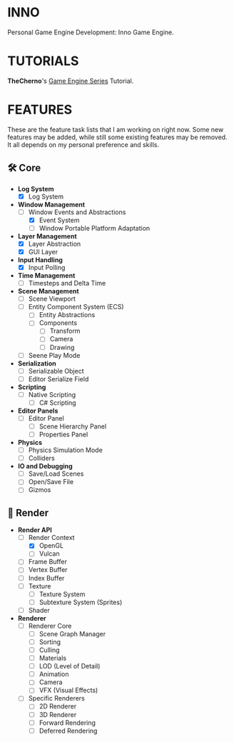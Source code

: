 # INNO

Personal Game Engine Development: Inno Game Engine.

# TUTORIALS

**TheCherno**'s [Game Engine Series](https://thecherno.com/engine) Tutorial.

# FEATURES

These are the feature task lists that I am working on right now. Some new features may be added, while still some existing features may be removed. It all depends on my personal preference and skills.

## 🛠️ Core

- **Log System**
  - [x] Log System

- **Window Management**
  - [ ] Window Events and Abstractions
    - [x] Event System
    - [ ] Window Portable Platform Adaptation

- **Layer Management**
  - [x] Layer Abstraction
  - [x] GUI Layer

- **Input Handling**
  - [x] Input Polling

- **Time Management**
  - [ ] Timesteps and Delta Time

- **Scene Management**
  - [ ] Scene Viewport
  - [ ] Entity Component System (ECS)
    - [ ] Entity Abstractions
    - [ ] Components
      - [ ] Transform
      - [ ] Camera
      - [ ] Drawing
  - [ ] Seene Play Mode

- **Serialization**
  - [ ] Serializable Object
  - [ ] Editor Serialize Field

- **Scripting**
  - [ ] Native Scripting
    - [ ] C# Scripting

- **Editor Panels**
  - [ ] Editor Panel
    - [ ] Scene Hierarchy Panel
    - [ ] Properties Panel

- **Physics**
  - [ ] Physics Simulation Mode
  - [ ] Colliders

- **IO and Debugging**
  - [ ] Save/Load Scenes
  - [ ] Open/Save File
  - [ ] Gizmos

## 🎨 Render

- **Render API**
  - [ ] Render Context
    - [x] OpenGL
    - [ ] Vulcan
  - [ ] Frame Buffer
  - [ ] Vertex Buffer
  - [ ] Index Buffer
  - [ ] Texture
    - [ ] Texture System
    - [ ] Subtexture System (Sprites)
  - [ ] Shader

- **Renderer**
  - [ ] Renderer Core
    - [ ] Scene Graph Manager
    - [ ] Sorting
    - [ ] Culling
    - [ ] Materials
    - [ ] LOD (Level of Detail)
    - [ ] Animation
    - [ ] Camera
    - [ ] VFX (Visual Effects)
  - [ ] Specific Renderers
    - [ ] 2D Renderer
    - [ ] 3D Renderer
    - [ ] Forward Rendering
    - [ ] Deferred Rendering
